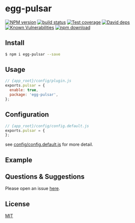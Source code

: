 # egg-pulsar

[![NPM version][npm-image]][npm-url]
[![build status][travis-image]][travis-url]
[![Test coverage][codecov-image]][codecov-url]
[![David deps][david-image]][david-url]
[![Known Vulnerabilities][snyk-image]][snyk-url]
[![npm download][download-image]][download-url]

[npm-image]: https://img.shields.io/npm/v/egg-pulsar.svg?style=flat-square
[npm-url]: https://npmjs.org/package/egg-pulsar
[travis-image]: https://img.shields.io/travis/eggjs/egg-pulsar.svg?style=flat-square
[travis-url]: https://travis-ci.org/eggjs/egg-pulsar
[codecov-image]: https://img.shields.io/codecov/c/github/eggjs/egg-pulsar.svg?style=flat-square
[codecov-url]: https://codecov.io/github/eggjs/egg-pulsar?branch=master
[david-image]: https://img.shields.io/david/eggjs/egg-pulsar.svg?style=flat-square
[david-url]: https://david-dm.org/eggjs/egg-pulsar
[snyk-image]: https://snyk.io/test/npm/egg-pulsar/badge.svg?style=flat-square
[snyk-url]: https://snyk.io/test/npm/egg-pulsar
[download-image]: https://img.shields.io/npm/dm/egg-pulsar.svg?style=flat-square
[download-url]: https://npmjs.org/package/egg-pulsar

<!--
Description here.
-->

## Install

```bash
$ npm i egg-pulsar --save
```

## Usage

```js
// {app_root}/config/plugin.js
exports.pulsar = {
  enable: true,
  package: 'egg-pulsar',
};
```

## Configuration

```js
// {app_root}/config/config.default.js
exports.pulsar = {
};
```

see [config/config.default.js](config/config.default.js) for more detail.

## Example

<!-- example here -->

## Questions & Suggestions

Please open an issue [here](https://github.com/eggjs/egg/issues).

## License

[MIT](LICENSE)
